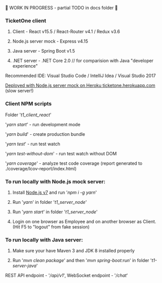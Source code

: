 :construction: WORK IN PROGRESS - partial TODO in docs folder :construction:

### TicketOne client

1. Client - React v15.5 / React-Router v4.1 / Redux v3.6

2. Node.js server mock - Express v4.15

3. Java server - Spring Boot v1.5

4. .NET server - .NET Core 2.0 // for comparision with Java "developer experience"

Recommended IDE: Visual Studio Code / IntelliJ Idea / Visual Studio 2017

[Deployed with Node.js server mock on Heroku ticketone.herokuapp.com](https://ticketone.herokuapp.com) (slow server!)

### Client NPM scripts

Folder '*t1_client_react*'

'*yarn start*' - run development mode

'*yarn build*' - create production bundle

'*yarn test*' - run test watch

'*yarn test-without-dom*' - run test watch without DOM

'*yarn coverage*' - analyze test code coverage (report generated to ./coverage/lcov-report/index.html)

### To run locally with Node.js mock server:

1. Install [Node.js v7](https://nodejs.org/en/) and run '*npm i -g yarn*'

2. Run '*yarn*' in folder '*t1_server_node*'

3. Run '*yarn start*' in folder '*t1_server_node*'

4. Login on one browser as Employee and on another browser as Client. (Hit F5 to "logout" from fake session)

### To run locally with Java server:

1. Make sure your have Maven 3 and JDK 8 installed properly

2. Run '*mvn clean package*' and then '*mvn spring-boot:run*' in folder '*t1-server-java*'

REST API endpoint - '*/api/v1*', WebSocket endpoint - '*/chat*'
